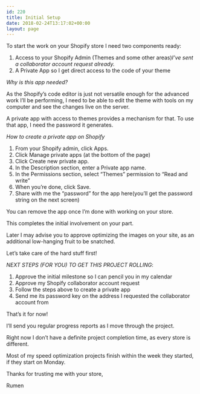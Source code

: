 ```yaml
---
id: 220
title: Initial Setup
date: 2018-02-24T13:17:02+00:00
layout: page
---
```

To start the work on your Shopify store I need two components ready:
<ol>
 	<li>Access to your Shopify Admin (Themes and some other areas)<em>I’ve sent a collaborator account request already.</em></li>
 	<li>A Private App so I get direct access to the code of your theme</li>
</ol>
<em>Why is this app needed?</em>

As the Shopify’s code editor is just not versatile enough for the advanced work I’ll be performing, I need to be able to edit the theme with tools on my computer and see the changes live on the server.

A private app with access to themes provides a mechanism for that. To use that app, I need the password it generates.

<em>How to create a private app on Shopify</em>
<ol>
 	<li>From your Shopify admin, click Apps.</li>
 	<li>Click Manage private apps (at the bottom of the page)</li>
 	<li>Click Create new private app.</li>
 	<li>In the Description section, enter a Private app name.</li>
 	<li>In the Permissions section, select “Themes” permission to “Read and write”</li>
 	<li>When you’re done, click Save.</li>
 	<li>Share with me the “password” for the app here(you’ll get the password string on the next screen)</li>
</ol>
You can remove the app once I’m done with working on your store.

This completes the initial involvement on your part.

Later I may advise you to approve optimizing the images on your site, as an additional low-hanging fruit to be snatched.

Let’s take care of the hard stuff first!

<em>NEXT STEPS (FOR YOU) TO GET THIS PROJECT ROLLING</em>:
<ol>
 	<li>Approve the initial milestone so I can pencil you in my calendar</li>
 	<li>Approve my Shopify collaborator account request</li>
 	<li>Follow the steps above to create a private app</li>
 	<li>Send me its password key on the address I requested the collaborator account from</li>
</ol>
That’s it for now!

I’ll send you regular progress reports as I move through the project.

Right now I don’t have a definite project completion time, as every store is different.

Most of my speed optimization projects finish within the week they started, if they start on Monday.

Thanks for trusting me with your store,

Rumen